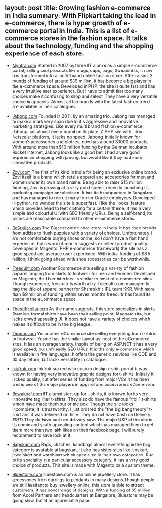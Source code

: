 layout: post
title: Growing fashion e-commerce in India
summary: With Flipkart taking the lead in e-commerce, there is hyper growth of e-commerce portal in India. This is a
         list of e-commerce stores in the fashion space. It talks about the technology, funding and the shopping experience of each store.
---

* [Myntra.com](http://www.myntra.com/) Started in 2007 by three IIT alumni as a simple e-commerce portal, selling 
cool products like mugs, caps, bags, Sweatshirts, it now has transformed into a multi-brand online fashion store. 
After raising 3 rounds of funding of around $39 million, it has become a big player in the e-commerce space. 
Developed in PHP, the site is quite fast and has a very intuitive user experience. But I have to admit that too many choices make it confusing to shop and select. They have a very versatile choice in apparels. Almost all top brands with the latest fashion trend are available in their catalogues.

* [Jabong.com](http://www.jabong.com/) Founded in 2011, by an amazing trio, Jabong has managed to make a mark 
very soon due to it's aggressive and innovative marketing strategies. Like every multi brand fashion e-commerce, Jabong 
has almost every brand on its plate. A PHP site with citrix Netscalar platform, it lacks no speed. Jabong, initially 
known for women’s accessories and clothes, now has around 30000 products. With around more than $10 million funding by 
the German incubator Rocket Internet, Jabong looks like a good bet. I had a very good experience shopping with jabong, 
but would like if they had more innovative products.

* [Zovi.com](http://www.zovi.com) The first of its kind in India for being an exclusive online brand. Zovi itself is a brand 
which retails apparel and accessories for men and women under its own brand name. Being able to raise $15 million funding, 
Zovi is growing at a very good speed, recently launching its marketing campaign on television. It has its headquarters 
in Bangalore and has managed to recruit many former Oracle employees. Developed in python, no wonder the site is super fast. 
I like the 'looks' feature which provides head to feet clothing for a certain theme. It has a very simple and colourful UI 
with SEO friendly URLs. Being a self-brand, its prices are reasonable compared to other e-commerce stores.

* [BeStylish.com](http://www.bestylish.com) The Biggest online shoe store in India. It has shoe brands from adidas to 
Hush puppies with a variety of choices. Unfortunately I am not comfortable buying shoes online, so I don't have a first 
hand experience, but a word of mouth suggests excellent product quality. Developed in Magento (PHP e-commerce framework) 
the site has a good speed and average user experience.  With initial funding of $8.5 million, I think going ahead with 
shoe accessories can be worthwhile.

* [Freecultr.com](http://www.freecultr.com) Another Ecommerce site selling a variety of fashion apparel ranging 
from shirts to footwear for men and women. Developed on Magento, the User interface is similar to most of e-commerce sites. 
Though expensive, freecultr is worth a try. freecultr.com managed to bag the title of apparel partner for Shahrukh's IPL team KKR. 
With more than $9 million of funding within seven months freecultr has found its space in the eCommerce space.

* [Thestiffcollar.com](http://www.thestiffcollar.com) As the name suggests, this store specializes in shirts. 
Premium formal shirts have been their selling point. Magneto site, but lacks crowd appealing UI. It does not have a 
variety of choices which makes it difficult to be in the big league. 

* [Yepme.com](http://yepme.com) Yet another eCommerce site selling everything from t-shirts to footwear. 
Yepme has the similar layout as most of the eCommerce sites. It has an average variety. 
Inspite of being on ASP.NET it has a very good speed, but unfriendly SEO URLs. It is the only e-commerce which
is available in five languages. It offers the generic services like COD and 30 day return, but lacks versatility in catalogue.

* [Inkfruit.com](http://inkfruit.com) Inkfruit started with custom design t-shirt portal. It was known for having 
very innovative graphic designs for t-shirts. Initially it lacked quality, but after series of funding from major 
VCs it has risen and is one of the major players in apparel and accessories eCommerce.

* [Bewakoof.com](http://www.bewakoof.com) IIT alumni start-up for t-shirts, it is known for its very innovative tag liner 
t-shirts. They also do have the famous "troll" t-shirts which have made them out of the box. Though the site looks 
incomplete, it is trustworthy. I just ordered the "the big bang theory" t-shirt and it was delivered on time. 
They do not have Cash on Delivery *EDIT*: They do have cash on delivery now. The major USP of the site is its comic 
and youth appealing content which has managed 
them to get them more than two lakh likes on their facebook page. I will surely recommend to have look at it.

* [Bagskart.com](http://bagskart.com) Bags, clutches, handbags almost everything in the bag category is 
available at bagskart. It also has sister sites like lenskart, jewelskart and watchkart which specialize in their own categories. 
Due to its speciality in a particular accessory category, it has a very good choice of products. 
This site is made with Magento on a custom theme. 

* [Bluestone.com](http://www.bluestone.com) bluestone.com is an online jewellery store. 
It has accessories from earrings to pendants in many designs.Though people are still hesitant to buy jewellery online, 
this store is able to attract customers. It has novel range of designs.
With a funding of $5 million from Accel Partners and headquarters at Bangalore, Bluestone may be going slow, 
but at an appreciable pace. 
